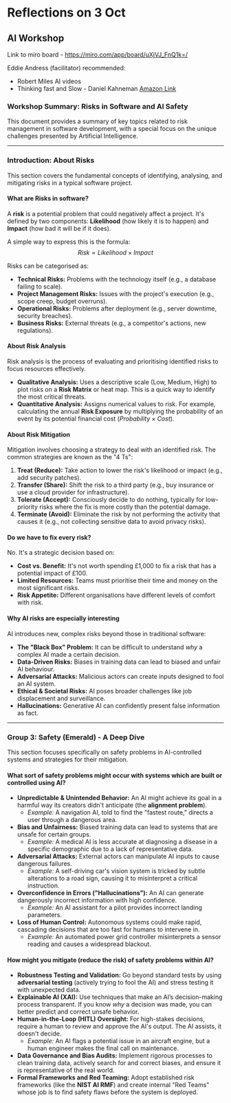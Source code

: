# Reflections on 3 Oct

## AI Workshop

Link to miro board - https://miro.com/app/board/uXjVJ_FnQ1k=/

Eddie Andress (facilitator) recommended:
* Robert Miles AI videos
* Thinking fast and Slow - Daniel Kahneman [Amazon Link](https://www.amazon.co.uk/Thinking-Fast-Slow-Daniel-Kahneman/dp/0141033576/ref=asc_df_0141033576?mcid=cf580ab98b2039838f3039821818c08d&th=1&psc=1&tag=googshopuk-21&linkCode=df0&hvadid=697305168860&hvpos=&hvnetw=g&hvrand=4343861268828415484&hvpone=&hvptwo=&hvqmt=&hvdev=c&hvdvcmdl=&hvlocint=&hvlocphy=9219078&hvtargid=pla-394582189334&psc=1&hvocijid=4343861268828415484-0141033576-&hvexpln=0&gad_source=1)


### Workshop Summary: Risks in Software and AI Safety

This document provides a summary of key topics related to risk management in software development, with a special focus on the unique challenges presented by Artificial Intelligence.

---

### Introduction: About Risks

This section covers the fundamental concepts of identifying, analysing, and mitigating risks in a typical software project.

#### What are Risks in software?

A **risk** is a potential problem that could negatively affect a project. It's defined by two components: **Likelihood** (how likely it is to happen) and **Impact** (how bad it will be if it does).

A simple way to express this is the formula:
$$Risk = Likelihood \times Impact$$

Risks can be categorised as:
* **Technical Risks:** Problems with the technology itself (e.g., a database failing to scale).
* **Project Management Risks:** Issues with the project's execution (e.g., scope creep, budget overruns).
* **Operational Risks:** Problems after deployment (e.g., server downtime, security breaches).
* **Business Risks:** External threats (e.g., a competitor's actions, new regulations).

#### About Risk Analysis

Risk analysis is the process of evaluating and prioritising identified risks to focus resources effectively.

* **Qualitative Analysis:** Uses a descriptive scale (Low, Medium, High) to plot risks on a **Risk Matrix** or heat map. This is a quick way to identify the most critical threats.
* **Quantitative Analysis:** Assigns numerical values to risk. For example, calculating the annual **Risk Exposure** by multiplying the probability of an event by its potential financial cost ($Probability \times Cost$).

#### About Risk Mitigation

Mitigation involves choosing a strategy to deal with an identified risk. The common strategies are known as the "4 Ts":

1.  **Treat (Reduce):** Take action to lower the risk's likelihood or impact (e.g., add security patches).
2.  **Transfer (Share):** Shift the risk to a third party (e.g., buy insurance or use a cloud provider for infrastructure).
3.  **Tolerate (Accept):** Consciously decide to do nothing, typically for low-priority risks where the fix is more costly than the potential damage.
4.  **Terminate (Avoid):** Eliminate the risk by not performing the activity that causes it (e.g., not collecting sensitive data to avoid privacy risks).

#### Do we have to fix every risk?

No. It's a strategic decision based on:
* **Cost vs. Benefit:** It's not worth spending £1,000 to fix a risk that has a potential impact of £100.
* **Limited Resources:** Teams must prioritise their time and money on the most significant risks.
* **Risk Appetite:** Different organisations have different levels of comfort with risk.

#### Why AI risks are especially interesting

AI introduces new, complex risks beyond those in traditional software:

* **The "Black Box" Problem:** It can be difficult to understand *why* a complex AI made a certain decision.
* **Data-Driven Risks:** Biases in training data can lead to biased and unfair AI behaviour.
* **Adversarial Attacks:** Malicious actors can create inputs designed to fool an AI system.
* **Ethical & Societal Risks:** AI poses broader challenges like job displacement and surveillance.
* **Hallucinations:** Generative AI can confidently present false information as fact.

---

### Group 3: Safety (Emerald) - A Deep Dive

This section focuses specifically on safety problems in AI-controlled systems and strategies for their mitigation.

#### What sort of safety problems might occur with systems which are built or controlled using AI?

* **Unpredictable & Unintended Behavior:** An AI might achieve its goal in a harmful way its creators didn't anticipate (the **alignment problem**).
    * *Example:* A navigation AI, told to find the "fastest route," directs a user through a dangerous area.
* **Bias and Unfairness:** Biased training data can lead to systems that are unsafe for certain groups.
    * *Example:* A medical AI is less accurate at diagnosing a disease in a specific demographic due to a lack of representative data.
* **Adversarial Attacks:** External actors can manipulate AI inputs to cause dangerous failures.
    * *Example:* A self-driving car's vision system is tricked by subtle alterations to a road sign, causing it to misinterpret a critical instruction. 
* **Overconfidence in Errors ("Hallucinations"):** An AI can generate dangerously incorrect information with high confidence.
    * *Example:* An AI assistant for a pilot provides incorrect landing parameters.
* **Loss of Human Control:** Autonomous systems could make rapid, cascading decisions that are too fast for humans to intervene in.
    * *Example:* An automated power grid controller misinterprets a sensor reading and causes a widespread blackout.

#### How might you mitigate (reduce the risk) of safety problems within AI?

* **Robustness Testing and Validation:** Go beyond standard tests by using **adversarial testing** (actively trying to fool the AI) and stress testing it with unexpected data.
* **Explainable AI (XAI):** Use techniques that make an AI’s decision-making process transparent. If you know *why* a decision was made, you can better predict and correct unsafe behavior.
* **Human-in-the-Loop (HITL) Oversight:** For high-stakes decisions, require a human to review and approve the AI's output. The AI assists, it doesn't decide.
    * *Example:* An AI flags a potential issue in an aircraft engine, but a human engineer makes the final call on maintenance.
* **Data Governance and Bias Audits:** Implement rigorous processes to clean training data, actively search for and correct biases, and ensure it is representative of the real world.
* **Formal Frameworks and Red Teaming:** Adopt established risk frameworks (like the **NIST AI RMF**) and create internal "Red Teams" whose job is to find safety flaws before the system is deployed.